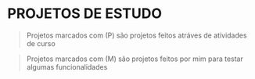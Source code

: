 # PROJETOS DE ESTUDO

> Projetos marcados com (P) são projetos feitos atráves de atividades de curso

> Projetos marcados com (M) são projetos feitos por mim para testar algumas funcionalidades
